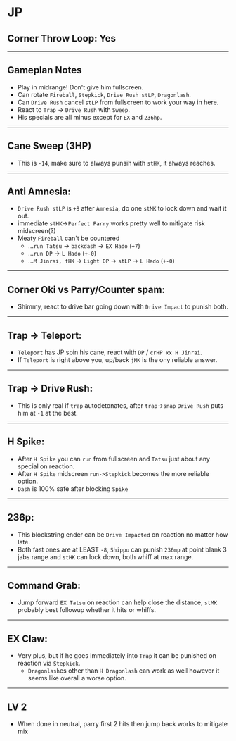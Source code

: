 # JP
## Corner Throw Loop: Yes
___
## Gameplan Notes
- Play in midrange! Don't give him fullscreen.
- Can rotate `Fireball`, `Stepkick`, `Drive Rush stLP`, `Dragonlash`.
- Can `Drive Rush` cancel `stLP` from fullscreen to work your way in here.
- React to `Trap` -> `Drive Rush` with `Sweep`.
- His specials are all minus except for `EX` and `236hp`.
_____
## Cane Sweep (3HP)
- This is `-14`, make sure to always punsih with `stHK`, it always reaches.
-----
## Anti Amnesia:
- `Drive Rush stLP` is `+8` after `Amnesia`, do one `stMK` to lock down and wait it out.
- immediate `stHK`->`Perfect Parry` works pretty well to mitigate risk midscreen(?)
- Meaty `Fireball` can't be countered
  - ...`run Tatsu` -> `backdash` -> `EX Hado` (`+7`)
  - ...`run DP` -> `L Hado` (`+-0`)
  - ...`M Jinrai, fHK` -> `Light DP` -> `stLP` -> `L Hado` (`+-0`)
_____
## Corner Oki vs Parry/Counter spam:
- Shimmy, react to drive bar going down with `Drive Impact` to punish both.
_____
## Trap -> Teleport:
- `Teleport` has JP spin his cane, react with `DP` / `crHP xx H Jinrai`.
- If `Teleport` is right above you, up/back `jMK` is the ony reliable answer.
_____
## Trap -> Drive Rush:
- This is only real if `trap` autodetonates, after `trap`->`snap` `Drive Rush` puts him at `-1` at the best.
_____
## H Spike:
- After `H Spike` you can `run` from fullscreen and `Tatsu` just about any special on reaction.
- After `H Spike` midscreen `run->Stepkick` becomes the more reliable option.
- `Dash` is 100% safe after blocking `Spike`
_____
## 236p:
- This blockstring ender can be `Drive Impacted` on reaction no matter how late.
- Both fast ones are at LEAST `-8`, `Shippu` can punish `236mp` at point blank 3 jabs range and `stHK` can lock down, both whiff at max range.
_____
## Command Grab:
- Jump forward `EX Tatsu` on reaction can help close the distance, `stMK` probably best followup whether it hits or whiffs.
_____
## EX Claw:
- Very plus, but if he goes immediately into `Trap` it can be punished on reaction via `Stepkick`.
   - `Dragonlash`es other than `H Dragonlash` can work as well however it seems like overall a worse option.
_____
## LV 2
- When done in neutral, parry first 2 hits then jump back works to mitigate mix
